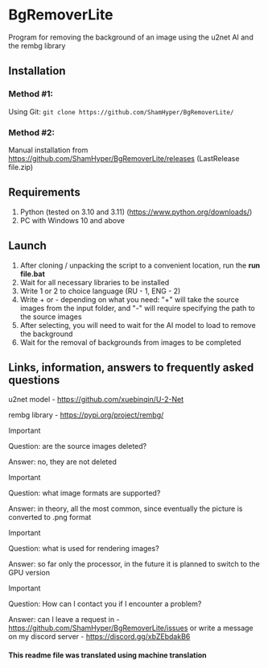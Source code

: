 # BgRemoverLite
Program for removing the background of an image using the u2net AI and the rembg library
## Installation
### Method #1:
Using Git:
``git clone https://github.com/ShamHyper/BgRemoverLite/``
### Method #2:
Manual installation from https://github.com/ShamHyper/BgRemoverLite/releases 
(LastRelease file.zip)
## Requirements
1. Python (tested on 3.10 and 3.11) (https://www.python.org/downloads/)
2. PC with Windows 10 and above
## Launch
1. After cloning / unpacking the script to a convenient location, run the **run file.bat**
2. Wait for all necessary libraries to be installed
3. Write 1 or 2 to choice language (RU - 1, ENG - 2)
4. Write + or - depending on what you need: "+" will take the source images from the input folder, and "-" will require specifying the path to the source images
5. After selecting, you will need to wait for the AI model to load to remove the background
6. Wait for the removal of backgrounds from images to be completed
## Links, information, answers to frequently asked questions
u2net model - https://github.com/xuebinqin/U-2-Net

rembg library - https://pypi.org/project/rembg/

> [!IMPORTANT]
> Question: are the source images deleted?
>
> Answer: no, they are not deleted

> [!IMPORTANT]
> Question: what image formats are supported?
>
> Answer: in theory, all the most common, since eventually the picture is converted to .png format

> [!IMPORTANT]
> Question: what is used for rendering images?
>
> Answer: so far only the processor, in the future it is planned to switch to the GPU version

> [!IMPORTANT]
> Question: How can I contact you if I encounter a problem?
>
> Answer: can I leave a request in - https://github.com/ShamHyper/BgRemoverLite/issues or write a message on my discord server - https://discord.gg/xbZEbdakB6

#### This readme file was translated using machine translation